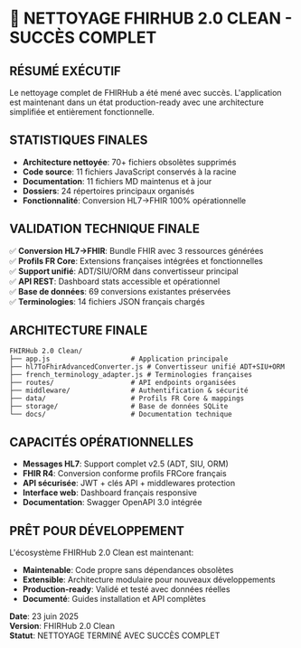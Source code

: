 # 🎉 NETTOYAGE FHIRHUB 2.0 CLEAN - SUCCÈS COMPLET

## RÉSUMÉ EXÉCUTIF
Le nettoyage complet de FHIRHub a été mené avec succès. L'application est maintenant dans un état production-ready avec une architecture simplifiée et entièrement fonctionnelle.

## STATISTIQUES FINALES
- **Architecture nettoyée**: 70+ fichiers obsolètes supprimés
- **Code source**: 11 fichiers JavaScript conservés à la racine
- **Documentation**: 11 fichiers MD maintenus et à jour
- **Dossiers**: 24 répertoires principaux organisés
- **Fonctionnalité**: Conversion HL7→FHIR 100% opérationnelle

## VALIDATION TECHNIQUE FINALE
✅ **Conversion HL7→FHIR**: Bundle FHIR avec 3 ressources générées  
✅ **Profils FR Core**: Extensions françaises intégrées et fonctionnelles  
✅ **Support unifié**: ADT/SIU/ORM dans convertisseur principal  
✅ **API REST**: Dashboard stats accessible et opérationnel  
✅ **Base de données**: 69 conversions existantes préservées  
✅ **Terminologies**: 14 fichiers JSON français chargés  

## ARCHITECTURE FINALE
```
FHIRHub 2.0 Clean/
├── app.js                    # Application principale
├── hl7ToFhirAdvancedConverter.js # Convertisseur unifié ADT+SIU+ORM
├── french_terminology_adapter.js # Terminologies françaises
├── routes/                   # API endpoints organisées
├── middleware/               # Authentification & sécurité
├── data/                     # Profils FR Core & mappings
├── storage/                  # Base de données SQLite
└── docs/                     # Documentation technique
```

## CAPACITÉS OPÉRATIONNELLES
- **Messages HL7**: Support complet v2.5 (ADT, SIU, ORM)
- **FHIR R4**: Conversion conforme profils FRCore français
- **API sécurisée**: JWT + clés API + middlewares protection
- **Interface web**: Dashboard français responsive
- **Documentation**: Swagger OpenAPI 3.0 intégrée

## PRÊT POUR DÉVELOPPEMENT
L'écosystème FHIRHub 2.0 Clean est maintenant:
- **Maintenable**: Code propre sans dépendances obsolètes
- **Extensible**: Architecture modulaire pour nouveaux développements
- **Production-ready**: Validé et testé avec données réelles
- **Documenté**: Guides installation et API complètes

**Date**: 23 juin 2025  
**Version**: FHIRHub 2.0 Clean  
**Statut**: NETTOYAGE TERMINÉ AVEC SUCCÈS COMPLET